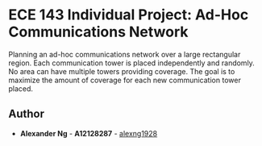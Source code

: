 # ECE 143 Individual Project: Ad-Hoc Communications Network

Planning an ad-hoc communications network over a large rectangular region. Each communication tower is placed independently and randomly. No area can have multiple towers providing coverage. The goal is to maximize the amount of coverage for each new communication tower placed.

## Author
* **Alexander Ng** - **A12128287** - [alexng1928](https://github.com/alexng1928)